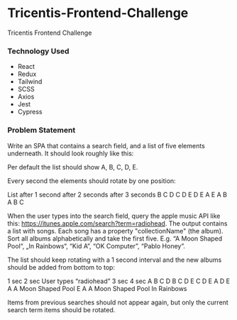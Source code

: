 # Tricentis-Frontend-Challenge
Tricentis Frontend Challenge

### Technology Used
 - React
 - Redux
 - Tailwind
 - SCSS
 - Axios
 - Jest
 - Cypress

### Problem Statement
Write an SPA that contains a search field, and a list of five elements underneath. It should look roughly like this:


Per default the list should show A, B, C, D, E.

Every second the elements should rotate by one position:

List after 1 second	after 2 seconds	after 3 seconds
B	C	D
C	D	E
D	E	A
E	A	B
A	B	C
 

When the user types into the search field, query the apple music API like
this: https://itunes.apple.com/search?term=radiohead. The output contains a list with songs. Each song has a property "collectionName" (the album). Sort all albums alphabetically and take the first five. E.g. “A Moon Shaped Pool“, „In Rainbows“, “Kid A”, “OK Computer”, “Pablo Honey”.

The list should keep rotating with a 1 second interval and the new albums should be added from bottom to top:

1 sec	2 sec	User types “radiohead”	3 sec	4 sec
A	B		C	D
B	C		D	E
C	D		E	A
D	E		A	A Moon Shaped Pool
E	A		A Moon Shaped Pool	In Rainbows

Items from previous searches should not appear again, but only the current search term items should be rotated.

